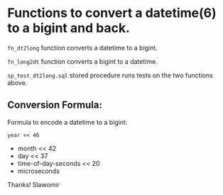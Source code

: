 # Functions to convert a datetime(6) to a bigint and back.

`fn_dt2long` function converts a datetime to a bigint.

`fn_long2dt` function converts a bigint to a datetime.

`sp_test_dt2long.sql` stored procedure runs tests on the two functions above.


## Conversion Formula:

Formula to encode a datetime to a bigint:

    year << 46
  + month << 42
  + day << 37
  + time-of-day-seconds << 20
  + microseconds



Thanks!
Slawomir
